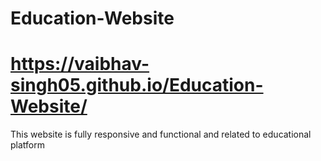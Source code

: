 # Education-Website
# https://vaibhav-singh05.github.io/Education-Website/
This website is fully responsive and functional and related to educational platform
